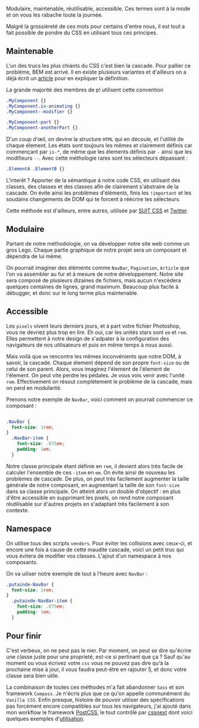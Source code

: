 Modulaire, maintenable, réutilisable, accessible. Ces termes sont à la mode et on vous les rabache toute la journée.

Malgré la grossièreté de ces mots pour certains d'entre nous, il est tout a fait possible de pondre du CSS en utilisant tous ces principes.


## Maintenable

L'un des trucs les plus chiants du CSS c'est bien la cascade. Pour pallier ce problème, BEM est arrivé. Il en existe plusieurs variantes et d'ailleurs on a déjà écrit un [article](http://putaindecode.fr/posts/css/petite-definition-bem/) pour en expliquer la définition.

La grande majorité des membres de p! utilisent cette convention

```css
.MyComponent {}
.MyComponent.is-animating {}
.MyComponent--modifier {}

.MyComponent-part {}
.MyComponent-anotherPart {}
```

D'un coup d'œil, on devine la structure `HTML` qui en découle, et l'utilité de chaque élement. Les états sont toujours les mêmes et clairement définis car commençant par `is-*`, de même que les élements définis par `-` ainsi que les modifieurs `--`. Avec cette méthologie rares sont les sélecteurs dépassant :
 ```css
 .ElementA .ElementB {}
 ```

L'interêt ? Apporter de la sémantique à notre code CSS, en utilisant des classes, des classes et des classes afin de clairement s'abstraire de la cascade. On évite ainsi les problèmes d'éléments, finis les `!important` et les soudains changements de DOM qui te forcent à réécrire tes sélecteurs.


Cette méthode est d'ailleurs, entre autres, utilisée par [SUIT CSS](http://suitcss.github.io/) et [Twitter](http://twitter.com).


## Modulaire

Partant de notre méthodologie, on va développer notre site web comme un gros Lego. Chaque partie graphique de notre projet sera un composant et dépendra de lui même.

On pourrait imaginer des éléments comme `NavBar`, `Pagination`, `Article` que l'on va assembler au fur et à mesure de notre développement. Notre site sera composé de plusieurs dizaines de fichiers, mais aucun n'excèdera quelques centaines de lignes, grand maximum. Beaucoup plus facile à débugger, et donc sur le long terme plus maintenable.

## Accessible

Les `pixels` vivent leurs derniers jours, et à part votre fichier Photoshop, vous ne devriez plus trop en lire. Eh oui, car les unités stars sont `em` et `rem`. Elles permettent à notre design de s'adpater à la configuration des navigateurs de nos utilisateurs et puis en même temps à nous aussi.

Mais voilà que `em` rencontre les mêmes inconvénients que notre DOM, à savoir, la cascade. Chaque élement dépend de son propre `font-size` ou de celui de son parent. Alors, vous imaginez l'élement de l'élement de l'élement. On peut vite perdre les pédales. Je vous vois venir avec l'unité `rem`. Effectivement on résout complètement le problème de la cascade, mais on perd en modularité.

Prenons notre exemple de `NavBar`, voici comment on pourrait commencer ce composant :

```css

.NavBar {
  font-size: 1rem;
}
  .NavBar-item {
    font-size: .875em;
    padding: 1em;
  }
```

Notre classe principale étant définie en `rem`, il devient alors très facile de calculer l'ensemble de ces `-item` en `em`.
On évite ainsi de nouveau les problèmes de cascade. De plus, on peut très facilement augmenter la taille générale de notre composant, en augmentant la taille de son `font-size` dans sa classe principale.
On atteint alors un double d'objectif : en plus d'être accessible en supprimant les pixels, on rend notre composant réutilisable sur d'autres projets en s'adaptant très facilement à son contexte.


## Namespace

On utilise tous des scripts `vendors`. Pour éviter les collisions avec ceux-ci, et encore une fois à cause de cette maudite cascade, voici un petit truc qui vous évitera de modifier vos classes. L'ajout d'un namespace à nos composants.

On va uiliser notre exemple de tout à l'heure avec `NavBar` :

```css
.putainde-NavBar {
  font-size: 1rem;
}
  .putainde-NavBar-item {
    font-size: .875em;
    padding: 1em;
  }
```

## Pour finir

C'est verbeux, on ne peut pas le nier. Par moment, on peut se dire qu'écrire une classe juste pour une proprieté, est-ce si pertinant que ça ? Sauf qu'au moment ou vous écrivez votre `css` vous ne pouvez pas dire qu'à la prochaine mise à jour, il vous faudra peut-être en rajouter 5, et donc votre classe sera bien utile.

La combinaison de toutes ces méthodes m'a fait abandonner `Sass` et son framework `Compass`. Je n'écris plus que ce qu'on appelle communément du `Vanilla CSS`. Enfin presque, histoire de pouvoir utiliser des spécifications pas forcément encore compatibles sur tous les navigateurs, j'ai ajouté dans mon workflow le framework [PostCSS](https://github.com/postcss/postcss), le tout contrôlé par [cssnext](http://cssnext.github.io/) dont voici quelques exemples d'[utilisation](https://cssnext.github.io/cssnext-playground/).
